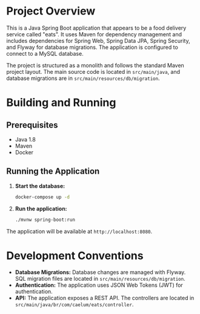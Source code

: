 # Project Overview

This is a Java Spring Boot application that appears to be a food delivery service called "eats". It uses Maven for dependency management and includes dependencies for Spring Web, Spring Data JPA, Spring Security, and Flyway for database migrations. The application is configured to connect to a MySQL database.

The project is structured as a monolith and follows the standard Maven project layout. The main source code is located in `src/main/java`, and database migrations are in `src/main/resources/db/migration`.

# Building and Running

## Prerequisites

*   Java 1.8
*   Maven
*   Docker

## Running the Application

1.  **Start the database:**
    ```bash
    docker-compose up -d
    ```

2.  **Run the application:**
    ```bash
    ./mvnw spring-boot:run
    ```

The application will be available at `http://localhost:8080`.

# Development Conventions

*   **Database Migrations:** Database changes are managed with Flyway. SQL migration files are located in `src/main/resources/db/migration`.
*   **Authentication:** The application uses JSON Web Tokens (JWT) for authentication.
*   **API:** The application exposes a REST API. The controllers are located in `src/main/java/br/com/caelum/eats/controller`.
